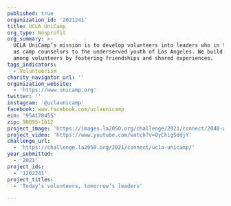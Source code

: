 ```yaml
---
published: true
organization_id: '2021241'
title: UCLA UniCamp
org_type: Nonprofit
org_summary: >-
  UCLA UniCamp’s mission is to develop volunteers into leaders who in turn serve
  as camp counselors to the underserved youth of Los Angeles. We build community
  among volunteers by fostering friendships and shared experiences.
tags_indicators:
  - Volunteerism
charity_navigator_url: ''
organization_website:
  - 'https://www.unicamp.org'
twitter: ''
instagram: '@uclaunicamp'
facebook: www.facebook.com/uclaunicamp
ein: '954178455'
zip: 90095-1612
project_image: 'https://images.la2050.org/challenge/2021/connect/2048-wide/ucla-unicamp.jpg'
project_video: 'https://www.youtube.com/watch?v=OyChigSddjY'
challenge_url:
  - 'https://challenge.la2050.org/2021/connect/ucla-unicamp/'
year_submitted:
  - '2021'
project_ids:
  - '1202241'
project_titles:
  - 'Today’s volunteers, tomorrow’s leaders'

---
```

